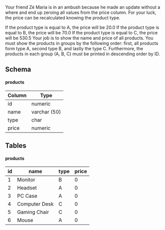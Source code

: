 Your friend Zé Maria is in an ambush because he made an update without a where and end up zeroing all values from the price column. For your luck, the price can be recalculated knowing the product type.

If the product type is equal to A, the price will be 20.0
If the product type is equal to B, the price will be 70.0
If the product type is equal to C, the price will be 530.5
Your job is to show the name and price of all products. You must show the products in groups by the following order: first, all products form type A, second type B, and lastly the type C. Furthermore, the products in each group (A, B, C) must be printed in descending order by ID.

## Schema
#### products
|Column|Type|
|------|----|
|id|numeric|
|name|varchar (50)|
|type|char|
|price|numeric|
 
## Tables
#### products
|id|name|type|price|
|--|----|----|-----|
|1|Monitor|B|0|
|2|Headset|A|0|
|3|PC Case|A|0| 
|4|Computer Desk|C|0|
|5|Gaming Chair|C|0|
|6|Mouse|A|0|